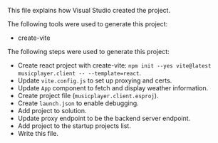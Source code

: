This file explains how Visual Studio created the project.

The following tools were used to generate this project:
- create-vite

The following steps were used to generate this project:
- Create react project with create-vite: `npm init --yes vite@latest musicplayer.client -- --template=react`.
- Update `vite.config.js` to set up proxying and certs.
- Update `App` component to fetch and display weather information.
- Create project file (`musicplayer.client.esproj`).
- Create `launch.json` to enable debugging.
- Add project to solution.
- Update proxy endpoint to be the backend server endpoint.
- Add project to the startup projects list.
- Write this file.
